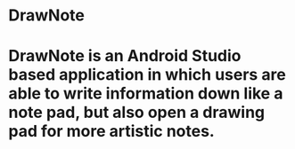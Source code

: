 # DrawNote

<h1> DrawNote is an Android Studio based application in which users are able to write information down like a note pad, but also open a drawing pad for more artistic notes.</h1>
